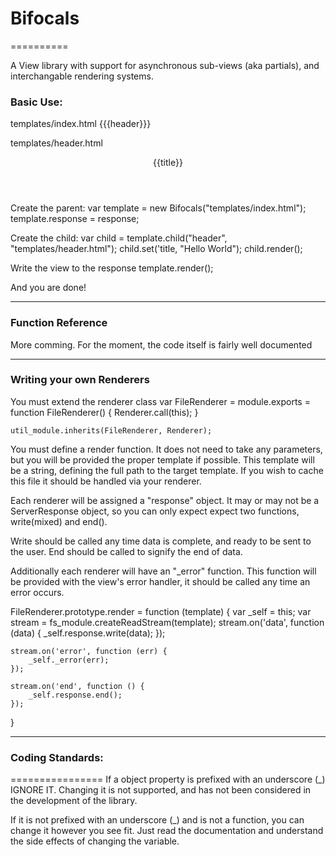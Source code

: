 # Bifocals
==========

A View library with support for asynchronous sub-views (aka partials), and interchangable rendering systems.

### Basic Use:
templates/index.html
    <html>
        <head></head>
        <body>
            {{{header}}}
        </body>
    </html>

templates/header.html
    <header>
        {{title}}
    </header>


Create the parent:
    var template = new Bifocals("templates/index.html");
    template.response = response;

Create the child:
    var child = template.child("header", "templates/header.html");
    child.set('title, "Hello World");
    child.render();

Write the view to the response
    template.render();

And you are done!

----

### Function Reference

More comming. For the moment, the code itself is fairly well documented

----

### Writing your own Renderers

You must extend the renderer class 
    var FileRenderer = module.exports = function FileRenderer() {
        Renderer.call(this);
    }

    util_module.inherits(FileRenderer, Renderer);

You must define a render function. It does not need to take any parameters, but you will be provided the proper template if possible. This template will be a string, defining the full path to the target template. If you wish to cache this file it should be handled via your renderer.

Each renderer will be assigned a "response" object. It may or may not be a ServerResponse object, so you can only expect expect two functions, write(mixed) and end().

Write should be called any time data is complete, and ready to be sent to the user. End should be called to signify the end of data.

Additionally each renderer will have an "_error" function. This function will be provided with the view's error handler, it should be called any time an error occurs.

FileRenderer.prototype.render = function (template) {
	var _self = this;
	var stream = fs_module.createReadStream(template);
	stream.on('data', function (data) {
		_self.response.write(data);
	});

	stream.on('error', function (err) {
		_self._error(err);
	});

	stream.on('end', function () {
		_self.response.end();
	});
}

----

### Coding Standards:
================
If a object property is prefixed with an underscore (_) IGNORE IT. Changing it is not supported, and has not been considered in the development of the library.

If it is not prefixed with an underscore (_) and is not a function, you can change it however you see fit. Just read the documentation and understand the side effects of changing the variable.